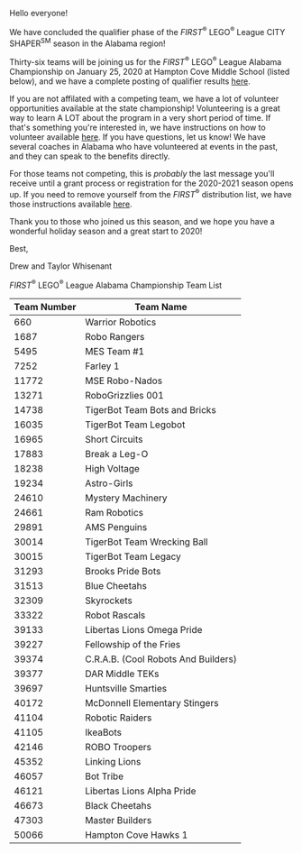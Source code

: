 Hello everyone!

We have concluded the qualifier phase of the *FIRST*<sup>&reg;</sup> LEGO<sup>&reg;</sup> League CITY SHAPER<sup>SM</sup> season in the Alabama region!

Thirty-six teams will be joining us for the *FIRST*<sup>&reg;</sup> LEGO<sup>&reg;</sup> League Alabama Championship on January 25, 2020 at Hampton Cove Middle School (listed below), and we have a complete posting of qualifier results [here](https://github.com/drewwhis/first-in-alabama/blob/main/first-lego-league/2019-2020/results.md).

If you are not affilated with a competing team, we have a lot of volunteer opportunities available at the state championship! Volunteering is a great way to learn A LOT about the program in a very short period of time. If that's something you're interested in, we have instructions on how to volunteer available [here](https://github.com/drewwhis/first-in-alabama/wiki/Becoming-an-Event-Volunteer). If you have questions, let us know! We have several coaches in Alabama who have volunteered at events in the past, and they can speak to the benefits directly.

For those teams not competing, this is *probably* the last message you'll receive until a grant process or registration for the 2020-2021 season opens up. If you need to remove yourself from the *FIRST*<sup>&reg;</sup> distribution list, we have those instructions available [here](https://github.com/drewwhis/first-in-alabama/wiki/Leaving-a-Team).

Thank you to those who joined us this season, and we hope you have a wonderful holiday season and a great start to 2020!

Best,

Drew and Taylor Whisenant


*FIRST*<sup>&reg;</sup> LEGO<sup>&reg;</sup> League Alabama Championship Team List

| Team Number | Team Name                           |
| ----------- | ----------------------------------- |
| 660         | Warrior Robotics                    |
| 1687        | Robo Rangers                        |
| 5495        | MES Team #1                         |
| 7252        | Farley 1                            |
| 11772       | MSE Robo-Nados                      |
| 13271       | RoboGrizzlies 001                   |
| 14738       | TigerBot Team Bots and Bricks       |
| 16035       | TigerBot Team Legobot               |
| 16965       | Short Circuits                      |
| 17883       | Break a Leg-O                       |
| 18238       | High Voltage                        |
| 19234       | Astro-Girls                         |
| 24610       | Mystery Machinery                   |
| 24661       | Ram Robotics                        |
| 29891       | AMS Penguins                        |
| 30014       | TigerBot Team Wrecking Ball         |
| 30015       | TigerBot Team Legacy                |
| 31293       | Brooks Pride Bots                   |
| 31513       | Blue Cheetahs                       |
| 32309       | Skyrockets                          |
| 33322       | Robot Rascals                       |
| 39133       | Libertas Lions Omega Pride          |
| 39227       | Fellowship of the Fries             |
| 39374       | C.R.A.B. (Cool Robots And Builders) |
| 39377       | DAR Middle TEKs                     |
| 39697       | Huntsville Smarties                 |
| 40172       | McDonnell Elementary Stingers       |
| 41104       | Robotic Raiders                     |
| 41105       | IkeaBots                            |
| 42146       | ROBO Troopers                       |
| 45352       | Linking Lions                       |
| 46057       | Bot Tribe                           |
| 46121       | Libertas Lions Alpha Pride          |
| 46673       | Black Cheetahs                      |
| 47303       | Master Builders                     |
| 50066       | Hampton Cove Hawks 1                |